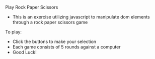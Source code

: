 Play Rock Paper Scissors
- This is an exercise utilizing javascript to manipulate dom elements through a rock paper scissors game

To play:
- Click the buttons to make your selection
- Each game consists of 5 rounds against a computer
- Good Luck!
